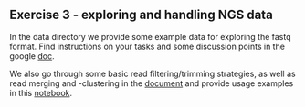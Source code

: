 ## Exercise 3 - exploring and handling NGS data ##

In the data directory we provide some example data for exploring the fastq format. Find instructions on your tasks and some discussion points in the google [doc](https://docs.google.com/document/d/1h9d0JrTsDLzsOV5klMkD47807dWTmcXN3uxoYp0ei64/). 

We also go through some basic read filtering/trimming strategies, as well as read merging and -clustering in the [document](https://docs.google.com/document/d/1h9d0JrTsDLzsOV5klMkD47807dWTmcXN3uxoYp0ei64/) and provide usage examples in this [notebook](). 
